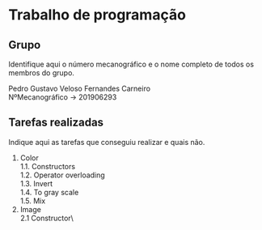 
# Trabalho de programação

## Grupo

Identifique aqui o número mecanográfico e o nome completo de todos
os membros do grupo.

Pedro Gustavo Veloso Fernandes Carneiro\
NºMecanográfico -> 201906293


## Tarefas realizadas

Indique aqui as tarefas que conseguiu realizar e quais não. 

1. Color\
1.1. Constructors\
1.2. Operator overloading\
1.3. Invert\
1.4. To gray scale\
1.5. Mix
2. Image\
2.1 Constructor\



